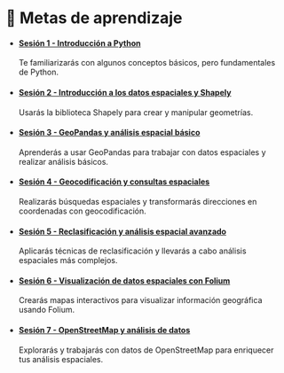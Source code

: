 # 🔹 Metas de aprendizaje

- #### [Sesión 1 - Introducción a Python](../source/modulo1.md)

  Te familiarizarás con algunos conceptos básicos, pero fundamentales de Python.

- #### [Sesión 2 - Introducción a los datos espaciales y Shapely](../source/modulo2.md)

  Usarás la biblioteca Shapely para crear y manipular geometrías.

- #### [Sesión 3 - GeoPandas y análisis espacial básico](../source/modulo3.md)

  Aprenderás a usar GeoPandas para trabajar con datos espaciales y realizar análisis básicos.

- #### [Sesión 4 - Geocodificación y consultas espaciales](../source/modulo4.md)

  Realizarás búsquedas espaciales y transformarás direcciones en coordenadas con geocodificación.

- #### [Sesión 5 - Reclasificación y análisis espacial avanzado](../source/modulo5.md)

  Aplicarás técnicas de reclasificación y llevarás a cabo análisis espaciales más complejos.

- #### [Sesión 6 - Visualización de datos espaciales con Folium](../source/modulo6.md)

  Crearás mapas interactivos para visualizar información geográfica usando Folium.

- #### [Sesión 7 - OpenStreetMap y análisis de datos](../source/modulo7.md)
  Explorarás y trabajarás con datos de OpenStreetMap para enriquecer tus análisis espaciales.
